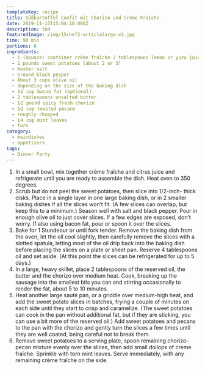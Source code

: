 ```yaml
---
templateKey: recipe
title: Süßkartoffel Confit mit Chorizo und Crème Fraîche
date: 2019-11-15T15:04:10.000Z
description: tbd
featuredImage: /img/15chef2-articlelarge-v2.jpg
time: 90 min
portions: 6
ingredients:
  - 1 (8­ounce) container crème fraîche 2 tablespoons lemon or yuzu juice
  - 2 pounds sweet potatoes (about 2 or 3)
  - Kosher salt
  - Ground black pepper
  - About 3 cups olive oil
  - depending on the size of the baking dish
  - 1⁄2 cup bacon fat (optional)
  - 2 tablespoons unsalted butter
  - 1⁄2 pound spicy fresh chorizo
  - 1⁄2 cup toasted pecans
  - roughly chopped
  - 1⁄4 cup mint leaves
  - torn
category:
  - maindishes
  - appetizers
tags:
  - Dinner Party
---
```


1. In a small bowl, mix together crème fraîche and citrus juice and refrigerate until you are ready to assemble the dish. Heat oven to 350 degrees.
2. Scrub but do not peel the sweet potatoes, then slice into 1/2-inch- thick disks. Place in a single layer in one large baking dish, or in 2 smaller baking dishes if all the slices won’t fit. (A few slices can overlap, but keep this to a minimum.) Season well with salt and black pepper. Pour in enough olive oil to just cover slices. If a few edges are exposed, don’t worry. If also using bacon fat, pour or spoon it over the slices.
3. Bake for 1 Stundeour or until fork tender. Remove the baking dish from the oven, let the oil cool slightly, then carefully remove the slices with a slotted spatula, letting most of the oil drip back into the baking dish before placing the slices on a plate or sheet pan. Reserve 4 tablespoons oil and set aside. (At this point the slices can be refrigerated for up to 5 days.)
4. In a large, heavy skillet, place 2 tablespoons of the reserved oil, the butter and the chorizo over medium heat. Cook, breaking up the sausage into the smallest bits you can and stirring occasionally to render the fat, about 5 to 10 minutes.
5. Heat another large sauté pan, or a griddle over medium-high heat, and add the sweet potato slices in batches, frying a couple of minutes on each side until they start to crisp and caramelize. (The sweet potatoes can cook in the pan without additional fat, but if they are sticking, you can use a bit more of the reserved oil.) Add sweet potatoes and pecans to the pan with the chorizo and gently turn the slices a few times until they are well coated, being careful not to break them.
6. Remove sweet potatoes to a serving plate, spoon remaining chorizo- pecan mixture evenly over the slices, then add small dollops of creme fraîche. Sprinkle with torn mint leaves. Serve immediately, with any remaining crème fraîche on the side.
